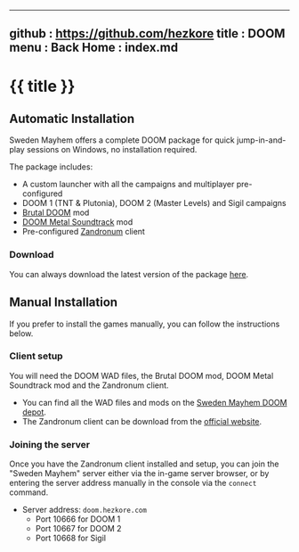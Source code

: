 -----------------------------------------------------------------------------
github  : https://github.com/hezkore
title   : DOOM
menu    :
  Back Home  : index.md
-----------------------------------------------------------------------------

# {{ title }}

## Automatic Installation
Sweden Mayhem offers a complete DOOM package for quick jump-in-and-play sessions on Windows, no installation required.

The package includes:

- A custom launcher with all the campaigns and multiplayer pre-configured
- DOOM 1 (TNT & Plutonia), DOOM 2 (Master Levels) and Sigil campaigns
- [Brutal DOOM](https://www.moddb.com/mods/brutal-doom) mod
- [DOOM Metal Soundtrack](https://www.moddb.com/mods/brutal-doom/addons/doom-metal-soundtrack-smoosh-edition) mod
- Pre-configured [Zandronum](https://zandronum.com/) client

### Download
You can always download the latest version of the package [here](http://doom.hezkore.com:8080/doom/).

## Manual Installation
If you prefer to install the games manually, you can follow the instructions below.

### Client setup
You will need the DOOM WAD files, the Brutal DOOM mod, DOOM Metal Soundtrack mod and the Zandronum client.

- You can find all the WAD files and mods on the [Sweden Mayhem DOOM depot](http://doom.hezkore.com:8080).
- The Zandronum client can be download from the [official website](https://zandronum.com/download).

### Joining the server

Once you have the Zandronum client installed and setup, you can join the "Sweden Mayhem" server either via the in-game server browser, or by entering the server address manually in the console via the `connect` command.

- Server address: `doom.hezkore.com`
  - Port 10666 for DOOM 1
  - Port 10667 for DOOM 2
  - Port 10668 for Sigil